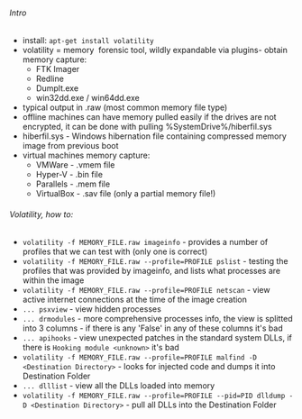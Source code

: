 ###### Intro
-  install: `apt-get install volatility`
-  volatility = memory  forensic tool, wildly expandable via plugins- obtain memory capture:
	- FTK Imager
	- Redline
	- Dumplt.exe
	- win32dd.exe / win64dd.exe
- typical output in .raw (most common memory file type)
- offline machines can have memory pulled easily if the drives are not encrypted, it can be done with pulling %SystemDrive%/hiberfil.sys
- hiberfil.sys - Windows hibernation file containing compressed memory image from previous boot
- virtual machines memory capture:
	- VMWare - .vmem file
	- Hyper-V - .bin file
	- Parallels - .mem file
	- VirtualBox - .sav file (only a partial memory file!)
	
###### Volatility, how to:
- `volatility -f MEMORY_FILE.raw imageinfo` - provides a number of profiles that we can test with (only one is correct)
- `volatility -f MEMORY_FILE.raw --profile=PROFILE pslist` - testing the profiles that was provided by imageinfo, and lists what processes are within the image 
- `volatility -f MEMORY_FILE.raw --profile=PROFILE netscan` - view active internet connections at the time of the image creation
- `... psxview` - view hidden processes
- `... drmodules` - more comprehensive processes info, the view is splitted into 3 columns - if there is any 'False' in any of these columns it's bad
- `... apihooks` - view unexpected patches in the standard system DLLs, if there is `Hooking module <unknown>` it's bad
- `volatility -f MEMORY_FILE.raw --profile=PROFILE malfind -D <Destination Directory>` - looks for injected code and dumps it into Destination Folder
- `... dlllist` - view all the DLLs loaded into memory
- `volatility -f MEMORY_FILE.raw --profile=PROFILE --pid=PID dlldump -D <Destination Directory>` - pull all DLLs into the Destination Folder
